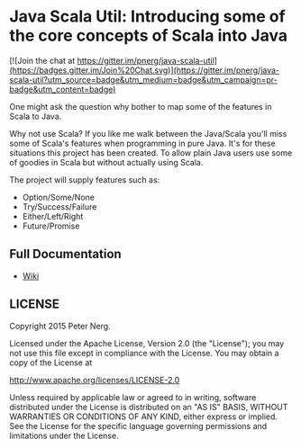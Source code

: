 # Java Scala Util: Introducing some of the core concepts of Scala into Java

[![Join the chat at https://gitter.im/pnerg/java-scala-util](https://badges.gitter.im/Join%20Chat.svg)](https://gitter.im/pnerg/java-scala-util?utm_source=badge&utm_medium=badge&utm_campaign=pr-badge&utm_content=badge)

One might ask the question why bother to map some of the features in Scala to Java.

Why not use Scala?
If you like me walk between the Java/Scala you'll miss some of Scala's features when programming in pure Java. 
It's for these situations this project has been created. To allow plain Java users use some of goodies in Scala but without actually using Scala. 

The project will supply features such as:
* Option/Some/None
* Try/Success/Failure
* Either/Left/Right
* Future/Promise

## Full Documentation

- [Wiki](https://github.com/pnerg/java-scala-util/wiki)

## LICENSE

Copyright 2015 Peter Nerg.

Licensed under the Apache License, Version 2.0 (the "License");
you may not use this file except in compliance with the License.
You may obtain a copy of the License at

<http://www.apache.org/licenses/LICENSE-2.0>

Unless required by applicable law or agreed to in writing, software
distributed under the License is distributed on an "AS IS" BASIS,
WITHOUT WARRANTIES OR CONDITIONS OF ANY KIND, either express or implied.
See the License for the specific language governing permissions and
limitations under the License.
